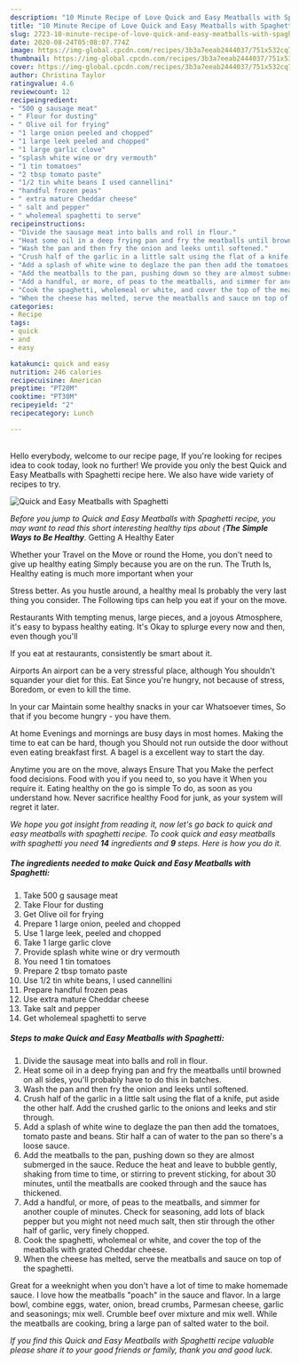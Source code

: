 ```yaml
---
description: "10 Minute Recipe of Love Quick and Easy Meatballs with Spaghetti"
title: "10 Minute Recipe of Love Quick and Easy Meatballs with Spaghetti"
slug: 2723-10-minute-recipe-of-love-quick-and-easy-meatballs-with-spaghetti
date: 2020-08-24T05:08:07.774Z
image: https://img-global.cpcdn.com/recipes/3b3a7eeab2444037/751x532cq70/quick-and-easy-meatballs-with-spaghetti-recipe-main-photo.jpg
thumbnail: https://img-global.cpcdn.com/recipes/3b3a7eeab2444037/751x532cq70/quick-and-easy-meatballs-with-spaghetti-recipe-main-photo.jpg
cover: https://img-global.cpcdn.com/recipes/3b3a7eeab2444037/751x532cq70/quick-and-easy-meatballs-with-spaghetti-recipe-main-photo.jpg
author: Christina Taylor
ratingvalue: 4.6
reviewcount: 12
recipeingredient:
- "500 g sausage meat"
- " Flour for dusting"
- " Olive oil for frying"
- "1 large onion peeled and chopped"
- "1 large leek peeled and chopped"
- "1 large garlic clove"
- "splash white wine or dry vermouth"
- "1 tin tomatoes"
- "2 tbsp tomato paste"
- "1/2 tin white beans I used cannellini"
- "handful frozen peas"
- " extra mature Cheddar cheese"
- " salt and pepper"
- " wholemeal spaghetti to serve"
recipeinstructions:
- "Divide the sausage meat into balls and roll in flour."
- "Heat some oil in a deep frying pan and fry the meatballs until browned on all sides, you&#39;ll probably have to do this in batches."
- "Wash the pan and then fry the onion and leeks until softened."
- "Crush half of the garlic in a little salt using the flat of a knife, put aside the other half. Add the crushed garlic to the onions and leeks and stir through."
- "Add a splash of white wine to deglaze the pan then add the tomatoes, tomato paste and beans. Stir half a can of water to the pan so there&#39;s a loose sauce."
- "Add the meatballs to the pan, pushing down so they are almost submerged in the sauce. Reduce the heat and leave to bubble gently, shaking from time to time, or stirring to prevent sticking, for about 30 minutes, until the meatballs are cooked through and the sauce has thickened."
- "Add a handful, or more, of peas to the meatballs, and simmer for another couple of minutes. Check for seasoning, add lots of black pepper but you might not need much salt, then stir through the other half of garlic,  very finely chopped."
- "Cook the spaghetti, wholemeal or white, and cover the top of the meatballs with grated Cheddar cheese."
- "When the cheese has melted, serve the meatballs and sauce on top of the spaghetti."
categories:
- Recipe
tags:
- quick
- and
- easy

katakunci: quick and easy 
nutrition: 246 calories
recipecuisine: American
preptime: "PT20M"
cooktime: "PT30M"
recipeyield: "2"
recipecategory: Lunch

---
```

<br>
Hello everybody, welcome to our recipe page, If you're looking for recipes idea to cook today, look no further! We provide you only the best Quick and Easy Meatballs with Spaghetti recipe here. We also have wide variety of recipes to try.
<br>


![Quick and Easy Meatballs with Spaghetti](https://img-global.cpcdn.com/recipes/3b3a7eeab2444037/751x532cq70/quick-and-easy-meatballs-with-spaghetti-recipe-main-photo.jpg)

<i>Before you jump to Quick and Easy Meatballs with Spaghetti recipe, you may want to read this short interesting healthy tips about {<strong>The Simple Ways to Be Healthy</strong>.</i>
Getting A Healthy Eater

Whether your Travel on the Move or round the
Home, you don't need to give up healthy eating
Simply because you are on the run. The Truth Is,
Healthy eating is much more important when your



Stress better. As you hustle around, a healthy meal
Is probably the very last thing you consider. The
Following tips can help you eat if your on the move.

Restaurants
With tempting menus, large pieces, and a joyous 
Atmosphere, it's easy to bypass healthy eating. It's
Okay to splurge every now and then, even though you'll

If you eat at restaurants, consistently be smart
about it.

Airports
An airport can be a very stressful place, although
You shouldn't squander your diet for this. Eat
Since you're hungry, not because of stress,
Boredom, or even to kill the time.

In your car
Maintain some healthy snacks in your car Whatsoever times,
So that if you become hungry - you have them.

At home
Evenings and mornings are busy days in most homes.
Making the time to eat can be hard, though you
Should not run outside the door without even eating breakfast
first. 
A bagel is a excellent way to start the day.

Anytime you are on the move, always Ensure That you
Make the perfect food decisions. 
Food with you if you need to, so you have it
When you require it. Eating healthy on the go is simple 
To do, as soon as you understand how. Never sacrifice healthy
Food for junk, as your system will regret it later.


<i>We hope you got insight from reading it, now let's go back to quick and easy meatballs with spaghetti recipe. To cook quick and easy meatballs with spaghetti you need <strong>14</strong> ingredients and <strong>9</strong> steps. Here is how you do it.
</i>

##### The ingredients needed to make Quick and Easy Meatballs with Spaghetti:

1. Take 500 g sausage meat
1. Take  Flour for dusting
1. Get  Olive oil for frying
1. Prepare 1 large onion, peeled and chopped
1. Use 1 large leek, peeled and chopped
1. Take 1 large garlic clove
1. Provide splash white wine or dry vermouth
1. You need 1 tin tomatoes
1. Prepare 2 tbsp tomato paste
1. Use 1/2 tin white beans, I used cannellini
1. Prepare handful frozen peas
1. Use  extra mature Cheddar cheese
1. Take  salt and pepper
1. Get  wholemeal spaghetti to serve


##### Steps to make Quick and Easy Meatballs with Spaghetti:

1. Divide the sausage meat into balls and roll in flour.
1. Heat some oil in a deep frying pan and fry the meatballs until browned on all sides, you&#39;ll probably have to do this in batches.
1. Wash the pan and then fry the onion and leeks until softened.
1. Crush half of the garlic in a little salt using the flat of a knife, put aside the other half. Add the crushed garlic to the onions and leeks and stir through.
1. Add a splash of white wine to deglaze the pan then add the tomatoes, tomato paste and beans. Stir half a can of water to the pan so there&#39;s a loose sauce.
1. Add the meatballs to the pan, pushing down so they are almost submerged in the sauce. Reduce the heat and leave to bubble gently, shaking from time to time, or stirring to prevent sticking, for about 30 minutes, until the meatballs are cooked through and the sauce has thickened.
1. Add a handful, or more, of peas to the meatballs, and simmer for another couple of minutes. Check for seasoning, add lots of black pepper but you might not need much salt, then stir through the other half of garlic,  very finely chopped.
1. Cook the spaghetti, wholemeal or white, and cover the top of the meatballs with grated Cheddar cheese.
1. When the cheese has melted, serve the meatballs and sauce on top of the spaghetti.


Great for a weeknight when you don&#39;t have a lot of time to make homemade sauce. I love how the meatballs &#34;poach&#34; in the sauce and flavor. In a large bowl, combine eggs, water, onion, bread crumbs, Parmesan cheese, garlic and seasonings; mix well. Crumble beef over mixture and mix well. While the meatballs are cooking, bring a large pan of salted water to the boil. 

<i>If you find this Quick and Easy Meatballs with Spaghetti recipe valuable please share it to your good friends or family, thank you and good luck.</i>
